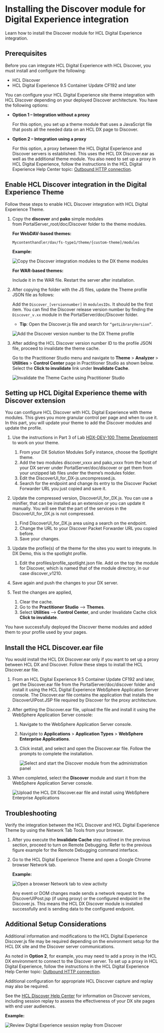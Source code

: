 # Installing the Discover module for Digital Experience integration

Learn how to install the Discover module for HCL Digital Experience integration.

## Prerequisites

Before you can integrate HCL Digital Experience with HCL Discover, you must install and configure the following:

-   HCL Discover
-   HCL Digital Experience 9.5 Container Update CF192 and later

You can configure your HCL Digital Experience site theme integration with HCL Discover depending on your deployed Discover architecture. You have the following options:

-   **Option 1 – Integration without a proxy**

    For this option, you set up a theme module that uses a JavaScript file that posts all the needed data on an HCL DX page to Discover.

-   **Option 2 – Integration using a proxy**

    For this option, a proxy between the HCL Digital Experience and Discover servers is established. This uses the HCL DX Discover.ear as well as the additional theme module. You also need to set up a proxy in HCL Digital Experience, follow the instructions in the HCL Digital Experience Help Center topic: [Outbound HTTP connection](https://help.hcltechsw.com/digital-experience/9.5/dev-portlet/outbound_http.html).


## Enable HCL Discover integration in the Digital Experience Theme

Follow these steps to enable HCL Discover integration with HCL Digital Experience Theme.

1.  Copy the **discover** and **pako** simple modules from PortalServer\_root/doc/Discover folder to the theme modules.

    **For WebDAV-based themes:**

    ```
    Mycontenthandler/dav/fs-type1/theme/{custom-theme]/modules
    ```

    **Example:**

    ![Copy the Discover integration modules to the DX theme modules](../../../images/Copy%20the%20Discover%20integration%20modules%20to%20the%20DX%20theme%20modules.png)

    **For WAR-based themes:**

    Include it in the WAR file. Restart the server after installation.

2.  After copying the folder with the JS files, update the Theme profile JSON file as follows:

    Add the `Discover_[versionnumber]` in `modulesIDs`. It should be the first item. You can find the Discover release version number by finding the `Discover_v.xx` module in the PortalServer/doc/Discover folder.

    -   **Tip**: Open the Discover.js file and search for `“getLibraryVersion”`.

    ![Add the Discover version number to the DX Theme profile](../../../images/Add%20the%20Unica%20Discover%20version%20number%20to%20the%20DX%20Theme%20profile%20.png "Add the Discover version number to the DX Theme profile ")

3.  After adding the HCL Discover version number ID to the profile JSON file, proceed to invalidate the theme cache.

    Go to the Practitioner Studio menu and navigate to **Theme** \> **Analyzer** \> **Utilities** \> **Control Center** page in Practitioner Studio as shown below. Select the **Click to invalidate** link under **Invalidate Cache**.

    ![Invalidate the Theme Cache using Practitioner Studio](../../../images/Invalidate%20the%20Theme%20Cache%20using%20Practitioner%20Studio.png "Invalidate the Theme Cache using Practitioner Studio")

## Setting up HCL Digital Experience theme with Discover extension

You can configure HCL Discover with HCL Digital Experience with theme modules. This gives you more granular control per page and when to use it. In this part, you will update your theme to add the Discover modules and update the profile. 

1. Use the instructions in Part 3 of Lab [HDX-DEV-100 Theme Development](https://hclsoftwareu.hcltechsw.com/courses/course/hdx-dev-100-dx-developer-beginner) to work on your theme. 
    1. From your DX Solution Modules SoFy instance, choose the Spotlight theme. 
    2. Add the two modules discover_vxxx and pako_vxxx from the host of your DX server under PortalServer/doc/discover or get them from your unzipped lab files under the theme’s modules folder. 
    3. Edit the DiscoverUI_for_DX-js.uncompressed.js. 
    4. Search for the endpoint and change its entry to the Discover Packet Forwarder URL you just copied and save it. 
[](../../../images/Discover_1.png)

2. Update the compressed version, DiscoverUI_for_DX.js. You can use a minifier, that can be installed as an extension or you can update it manually. You will see that the part of the services in the DiscoverUI_for_DX.js is not compressed. 
    1. Find DiscoverUI_for_DX.js area using a search on the endpoint.
    2. Change the URL to your Discover Packet Forwarder URL you copied before. 
    3. Save your changes.
[](../../../images/Discover_2.png)

3. Update the profile(s) of the theme for the sites you want to integrate. In DX Demo, this is the spotlight profile. 
    1. Edit the profiles/profile_spotlight.json file. Add on the top the module for Discover, which is named that of the module directory, in our case discover_v1210.
[](../../../images/Discover_3.png)

4. Save again and push the changes to your DX server. 
5. Test the changes are applied, 
    1. Clear the cache.
    2. Go to the **Practitioner Studio** –> **Themes**.
    3. Select **Utilities** –> **Control Center**, and under Invalidate Cache click **Click to invalidate**.
[](../../../images/Discover_4.png)

You have successfully deployed the Discover theme modules and added them to your profile used by your pages.

## Install the HCL Discover.ear file

You would install the HCL DX Discover.ear only if you want to set up a proxy between HCL DX and Discover. Follow these steps to install the HCL Discover.ear file.

1.  From an HCL Digital Experience 9.5 Container Update CF192 and later, get the Discover.ear file from the PortalServer/doc/discover folder and install it using the HCL Digital Experience WebSphere Application Server console. The Discover.ear file contains the application that installs the DiscoverUIPost.JSP file required by Discover for the proxy architecture.
2.  After getting the Discover.ear file, upload the file and install it using the WebSphere Application Server console:
    1.  Navigate to the WebSphere Application Server console.
    2.  Navigate to **Applications** \> **Application Types** \> **WebSphere Enterprise Applications**.
    3.  Click install, and select and open the Discover.ear file. Follow the prompts to complete the installation.

        ![Select and start the Discover module from the administration panel](../../../images/Select%20and%20start%20the%20Discover%20module%20from%20the%20administration%20panel.png)

3.  When completed, select the **Discover** module and start it from the WebSphere Application Server console.

    ![Upload the HCL DX Discover.ear file and install using WebSphere Enterprise Applications](../../../images/WebSphere%20Enterprise%20Applications.png "Select and start the Discover module from the administration panel")


## Troubleshooting

Verify the integration between the HCL Discover and HCL Digital Experience Theme by using the Network Tab Tools from your browser.

1.  After you execute the **Invalidate Cache** step outlined in the previous section, proceed to turn on Remote Debugging. Refer to the previous figure example for the Remote Debugging command interface.
2.  Go to the HCL Digital Experience Theme and open a Google Chrome browser Network tab.

    **Example:**

    ![Open a browser Network tab to view activity](../../../images/Open%20a%20browser%20Network%20tab%20to%20view%20activity2.png "Open a browser Network tab to view activity")

    Any event or DOM changes made sends a network request to the DiscoverUIPost.jsp \(if using proxy\) or the configured endpoint in the Discover.js. This means the HCL DX Discover module is installed successfully and is sending data to the configured endpoint.


## Additional Setup Considerations

Additional information and modifications to the HCL Digital Experience Discover.js file may be required depending on the environment setup for the HCL DX site and the Discover server communications.

As noted in **Option 2**, for example, you may need to add a proxy in the HCL DX environment to connect to the Discover server. To set up a proxy in HCL Digital Experience, follow the instructions in the HCL Digital Experience Help Center topic: [Outbound HTTP connection](../../../extend_dx/portlets_development/web2_ui/outbound_http_connection/index.md).

Additional configuration for appropriate HCL Discover capture and replay may also be required.

See the [HCL Discover Help Center](https://help.hcltechsw.com/UnicaDiscover/12.1.0/en/index.html) for information on Discover services, including session replay to assess the effectiveness of your DX site pages with end user audiences.

**Example:**

![Review Digital Experience session replay from Discover](../../../images/Review%20Digital%20Experience%20session%20replay%20from%20Unica%20Discover%20DX-updated.png)


